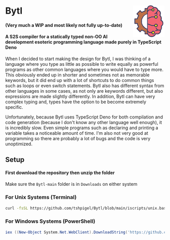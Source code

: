 # Bytl <img src="https://github.com/tshpigel/Bytl/blob/main/bytl.png" alt="Bytl Icon" title="Bytl Icon" align="right" width="100px" height="100px">
#### (Very much a WIP and most likely not fully up-to-date)

#### A S2S compiler for a statically typed non-OO AI development esoteric programming language made purely in TypeScript Deno
When I decided to start making the design for Bytl, I was thinking of a language where you type as little as possible to write equally as powerful programs as other common languages where you would have to type more. This obviously ended up in shorter and sometimes not as memorable keywords, but it did end up with a lot of shortcuts to do common things such as loops or even switch statements. Bytl also has different syntax from other languages in some cases, as not only are keywords different, but also expressions are made slightly differently. In addition, Bytl can have very complex typing and, types have the option to be become extremely specific. 

Unfortunately, because Bytl uses TypeScript Deno for both compilation and code generation (because I don't know any other language well enough), it is incredibly slow. Even simple programs such as declaring and printing a variable takes a noticeable amount of time. I'm also not very good at programming so there are probably a lot of bugs and the code is very unoptimized.

## Setup
#### First download the repository then unzip the folder
Make sure the `Bytl-main` folder is in `Downloads` on either system
### For Unix Systems (Terminal)
```bash
curl -fsSL https://github.com/tshpigel/Bytl/blob/main/iscripts/unix.bash | bash
```
### For Windows Systems (PowerShell)
```ps1
iex ((New-Object System.Net.WebClient).DownloadString('https://github.com/tshpigel/Bytl/blob/main/iscripts/windows.sh'))
```
